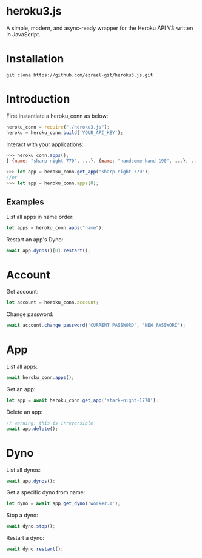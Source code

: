 # heroku3.js
A simple, modern, and async-ready wrapper for the Heroku API V3 written in JavaScript.



# Installation
```
git clone https://github.com/ezrael-git/heroku3.js.git
```

# Introduction
First instantiate a heroku_conn as below:
```js
heroku_conn = require("./heroku3.js");
heroku = heroku_conn.build('YOUR_API_KEY');
```
Interact with your applications:
```js
>>> heroku_conn.apps();
[ {name: "sharp-night-770", ...}, {name: "handsome-hand-190", ...}, ...]

>>> let app = heroku_conn.get_app("sharp-night-770");
//or
>>> let app = heroku_conn.apps[0];
```

## Examples
List all apps in name order:
```js
let apps = heroku_conn.apps("name");
```
Restart an app's Dyno:
```js
await app.dynos()[0].restart();
```


# Account
Get account:
```js
let account = heroku_conn.account;
```
Change password:
```js
await account.change_password('CURRENT_PASSWORD', 'NEW_PASSWORD');
```

# App
List all apps:
```js
await heroku_conn.apps();
```
Get an app:
```js
let app = await heroku_conn.get_app('stark-night-1770');
```
Delete an app:
```js
// warning: this is irreversible
await app.delete();
```

# Dyno
List all dynos:
```js
await app.dynos();
```
Get a specific dyno from name:
```js
let dyno = await app.get_dyno('worker.1');
```
Stop a dyno:
```js
await dyno.stop();
```
Restart a dyno:
```js
await dyno.restart();
```
